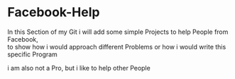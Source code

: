 # Facebook-Help

In this Section of my Git i will add some simple Projects
to help People from Facebook,  
to show how i would approach different Problems
or how i would write this specific Program

i am also not a Pro, but i like to help other People
